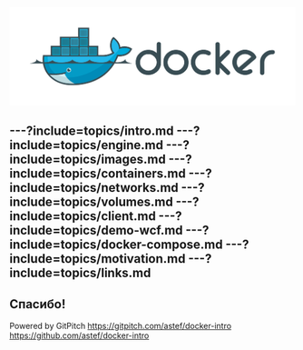 ![](assets/image/logo-big.png)

---?include=topics/intro.md
---?include=topics/engine.md
---?include=topics/images.md
---?include=topics/containers.md
---?include=topics/networks.md
---?include=topics/volumes.md
---?include=topics/client.md
---?include=topics/demo-wcf.md
---?include=topics/docker-compose.md
---?include=topics/motivation.md
---?include=topics/links.md
---
## Спасибо!
Powered by GitPitch
https://gitpitch.com/astef/docker-intro
https://github.com/astef/docker-intro
